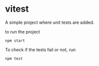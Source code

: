 # vitest

A simple project where unit tests are added.

to run the project
```
npm start
```

To check if the tests fail or not, run
```
npm test
```
